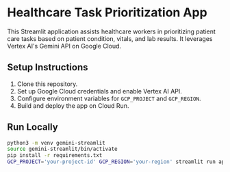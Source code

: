 # Healthcare Task Prioritization App

This Streamlit application assists healthcare workers in prioritizing patient care tasks based on patient condition, vitals, and lab results. It leverages Vertex AI's Gemini API on Google Cloud.

## Setup Instructions

1. Clone this repository.
2. Set up Google Cloud credentials and enable Vertex AI API.
3. Configure environment variables for `GCP_PROJECT` and `GCP_REGION`.
4. Build and deploy the app on Cloud Run.

## Run Locally

```bash
python3 -m venv gemini-streamlit
source gemini-streamlit/bin/activate
pip install -r requirements.txt
GCP_PROJECT='your-project-id' GCP_REGION='your-region' streamlit run app.py
```
